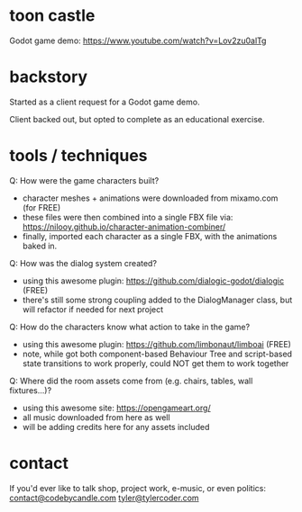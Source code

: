 # toon castle
Godot game demo:
https://www.youtube.com/watch?v=Lov2zu0alTg

# backstory
Started as a client request for a Godot game demo.

Client backed out, but opted to complete as an educational exercise.

# tools / techniques
Q: How were the game characters built?
* character meshes + animations were downloaded from mixamo.com (for FREE)
* these files were then combined into a single FBX file via: https://nilooy.github.io/character-animation-combiner/
* finally, imported each character as a single FBX, with the animations baked in.

Q: How was the dialog system created?
* using this awesome plugin: https://github.com/dialogic-godot/dialogic (FREE)
* there's still some strong coupling added to the DialogManager class, but will refactor if needed for next project

Q: How do the characters know what action to take in the game?
* using this awesome plugin: https://github.com/limbonaut/limboai (FREE)
* note, while got both component-based Behaviour Tree and script-based state transitions to work properly, could NOT get them to work together

Q: Where did the room assets come from (e.g. chairs, tables, wall fixtures...)?
* using this awesome site: https://opengameart.org/
* all music downloaded from here as well  
* will be adding credits here for any assets included 

# contact
If you'd ever like to talk shop, project work, e-music, or even politics:
contact@codebycandle.com
tyler@tylercoder.com
